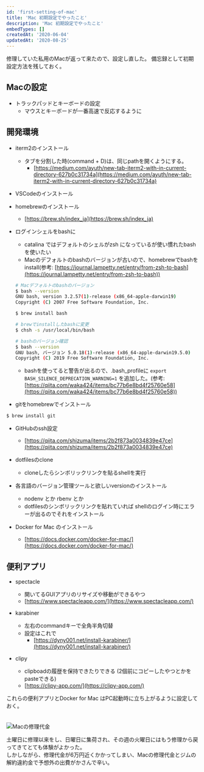 ```yaml
---
id: 'first-setting-of-mac'
title: 'Mac 初期設定でやったこと'
description: 'Mac 初期設定でやったこと'
embedTypes: []
createdAt: '2020-06-04'
updatedAt: '2020-08-25'
---
```


修理していた私用のMacが返って来たので、設定し直した。
備忘録として初期設定方法を残しておく。

## Macの設定
- トラックパッドとキーボードの設定
  - マウスとキーボードが一番高速で反応するように

## 開発環境
- iterm2のインストール
  - タブを分割した時(command + D)は、同じpathを開くようにする。
    - [https://medium.com/ayuth/new-tab-iterm2-with-in-current-directory-627b0c31734a](https://medium.com/ayuth/new-tab-iterm2-with-in-current-directory-627b0c31734a)
-  VSCodeのインストール

- homebrewのインストール
  - [https://brew.sh/index_ja](https://brew.sh/index_ja)

- ログインシェルをbashに
  - catalina ではデフォルトのシェルがzsh になっているが使い慣れたbashを使いたい
  - Macのデフォルトのbashのバージョンが古いので、homebrewでbashをinstall(参考: [https://journal.lampetty.net/entry/from-zsh-to-bash](https://journal.lampetty.net/entry/from-zsh-to-bash))
  ```bash
  # Macデフォルトのbashのバージョン
  $ bash --version
  GNU bash, version 3.2.57(1)-release (x86_64-apple-darwin19)
  Copyright (C) 2007 Free Software Foundation, Inc.

  $ brew install bash

  # brewでinstallしたbashに変更
  $ chsh -s /usr/local/bin/bash

  # bashのバージョン確認
  $ bash --version
  GNU bash, バージョン 5.0.18(1)-release (x86_64-apple-darwin19.5.0)
  Copyright (C) 2019 Free Software Foundation, Inc.
  ```

  - bashを使ってると警告が出るので、.bash_profileに `export BASH_SILENCE_DEPRECATION_WARNING=1` を追加した。(参考: [https://qiita.com/waka424/items/bc77b6e8bd4f25760e58](https://qiita.com/waka424/items/bc77b6e8bd4f25760e58))

-  gitをhomebrewでインストール
  ```bash
  $ brew install git
  ```

- GitHubのssh設定
  - [https://qiita.com/shizuma/items/2b2f873a0034839e47ce](https://qiita.com/shizuma/items/2b2f873a0034839e47ce)

- dotfilesのclone
  - cloneしたらシンボリックリンクを貼るshellを実行

- 各言語のバージョン管理ツールと欲しいversionのインストール
  - nodenv とか rbenv とか
  - dotfilesのシンボリックリンクを貼れていれば shellのログイン時にエラーが出るのでそれをインストール

- Docker for Mac のインストール
  - [https://docs.docker.com/docker-for-mac/](https://docs.docker.com/docker-for-mac/)

## 便利アプリ
- spectacle
  - 開いてるGUIアプリのリサイズや移動ができるやつ
  - [https://www.spectacleapp.com/](https://www.spectacleapp.com/)

- karabiner
  - 左右のcommandキーで全角半角切替
  - 設定はこれで
    - [https://dyny001.net/install-karabiner/](https://dyny001.net/install-karabiner/)

- clipy
  - clipboadの履歴を保持できたりできる (2個前にコピーしたやつとかをpasteできる)
  - [https://clipy-app.com/](https://clipy-app.com/)

これらの便利アプリとDocker for Mac はPC起動時に立ち上がるように設定しておく。
<br>
<br>
<br>
![Macの修理代金](/blogs/first-setting-of-mac/mac_repair.png)

土曜日に修理以来をし、日曜日に集荷され、その週の火曜日にはもう修理から戻ってきてとても体験がよかった。
<br>
しかしながら、修理代金が6万円近くかかってしまい、Macの修理代金とジムの解約違約金で予想外の出費がかさんで辛い。  
